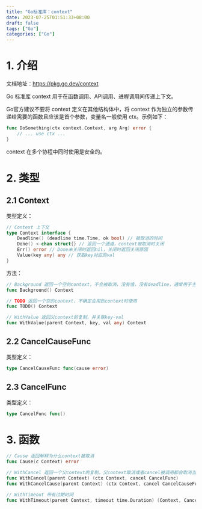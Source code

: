```yaml
---
title: "Go标准库：context"
date: 2023-07-25T01:51:33+08:00
draft: false
tags: ["Go"]
categories: ["Go"]
---
```


# 1. 介绍

文档地址：https://pkg.go.dev/context

Go 标准库 context 用于在函数调用、API调用、进程调用间传递上下文。

Go官方建议不要将 context 定义在其他结构体中，将 context 作为独立的参数传递给需要的函数且应该是首个参数，变量名一般使用 ctx。示例如下：

```go
func DoSomething(ctx context.Context, arg Arg) error {
	// ... use ctx ...
}
```

context 在多个协程中同时使用是安全的。

# 2. 类型

## 2.1 Context

类型定义：

```go
// Context 上下文
type Context interface {
	Deadline() (deadline time.Time, ok bool) // 被取消的时间
	Done() <-chan struct{} // 返回一个通道，context被取消时关闭
	Err() error // Done未关闭时返回nil，关闭时返回关闭原因
	Value(key any) any // 获取key对应的val
}
```

方法：

```go
// Background 返回一个空的context，不会被取消，没有值，没有deadline，通常用于主函数、初始化、测试、最上层接收请求时
func Background() Context

// TODO 返回一个空的context，不确定会用到context时使用
func TODO() Context

// WithValue 返回父context的复制，并关联key-val
func WithValue(parent Context, key, val any) Context
```

## 2.2 CancelCauseFunc

类型定义：

```go
type CancelCauseFunc func(cause error)
```

## 2.3 CancelFunc

类型定义：

```go
type CancelFunc func()
```

# 3. 函数

```go
// Cause 返回解释为什么context被取消
func Cause(c Context) error

// WithCancel 返回一个父context的复制，父context取消或者cancel被调用都会取消当前context
func WithCancel(parent Context) (ctx Context, cancel CancelFunc)
func WithCancelCause(parent Context) (ctx Context, cancel CancelCauseFunc)

// WithTimeout 带有过期时间
func WithTimeout(parent Context, timeout time.Duration) (Context, CancelFunc)
```

